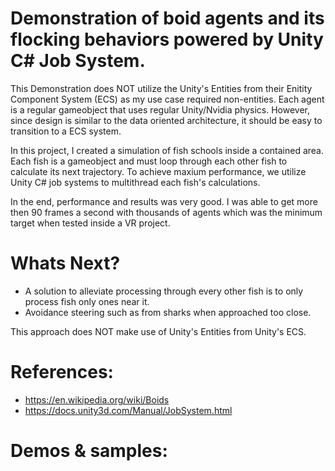 # Demonstration of boid agents and its flocking behaviors powered by Unity C# Job System.
This Demonstration does NOT utilize the Unity's Entities from their Enitity Component System (ECS) as my use case required non-entities. Each agent is a regular gameobject that uses regular Unity/Nvidia physics. However, since design is similar to the data oriented architecture, it should be easy to transition to a ECS system.

In this project, I created a simulation of fish schools inside a contained area. Each fish is a gameobject and must loop through each other fish to calculate its next trajectory. To achieve maxium performance, we utilize Unity C# job systems to multithread each fish's calculations.

In the end, performance and results was very good. I was able to get more then 90 frames a second with thousands of agents which was the minimum target when tested inside a VR project.

# Whats Next?
* A solution to alleviate processing through every other fish is to only process fish only ones near it.
* Avoidance steering such as from sharks when approached too close.

This approach does NOT make use of Unity's Entities from Unity's ECS.

# References:
* https://en.wikipedia.org/wiki/Boids
* https://docs.unity3d.com/Manual/JobSystem.html

# Demos & samples:

